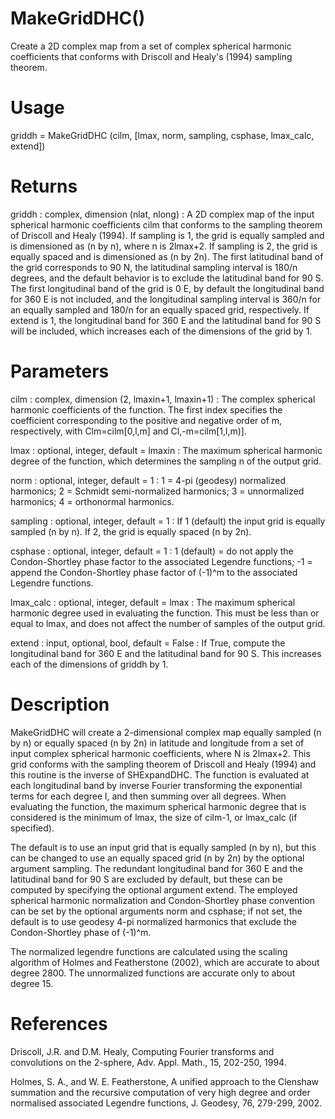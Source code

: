 # MakeGridDHC()

Create a 2D complex map from a set of complex spherical harmonic coefficients that conforms with Driscoll and Healy's (1994) sampling theorem.

# Usage

griddh = MakeGridDHC (cilm, [lmax, norm, sampling, csphase, lmax_calc, extend])

# Returns

griddh : complex, dimension (nlat, nlong)
:   A 2D complex map of the input spherical harmonic coefficients cilm that conforms to the sampling theorem of Driscoll and Healy (1994). If sampling is 1, the grid is equally sampled and is dimensioned as (n by n), where n is 2lmax+2. If sampling is 2, the grid is equally spaced and is dimensioned as (n by 2n). The first latitudinal band of the grid corresponds to 90 N, the latitudinal sampling interval is 180/n degrees, and the default behavior is to exclude the latitudinal band for 90 S. The first longitudinal band of the grid is 0 E, by default the longitudinal band for 360 E is not included, and the longitudinal sampling interval is 360/n for an equally sampled and 180/n for an equally spaced grid, respectively. If extend is 1, the longitudinal band for 360 E and the latitudinal band for 90 S will be included, which increases each of the dimensions of the grid by 1.

# Parameters

cilm : complex, dimension (2, lmaxin+1, lmaxin+1)
:   The complex spherical harmonic coefficients of the function.  The first index specifies the coefficient corresponding to the positive and negative order of m, respectively, with Clm=cilm[0,l,m] and Cl,-m=cilm[1,l,m)].

lmax : optional, integer, default = lmaxin
:   The maximum spherical harmonic degree of the function, which determines the sampling n of the output grid.

norm : optional, integer, default = 1
:   1 = 4-pi (geodesy) normalized harmonics; 2 = Schmidt semi-normalized harmonics; 3 = unnormalized harmonics;  4 = orthonormal harmonics.

sampling : optional, integer, default = 1
:   If 1 (default) the input grid is equally sampled (n by n). If 2, the grid is equally spaced (n by 2n).

csphase : optional, integer, default = 1
:   1 (default) = do not apply the Condon-Shortley phase factor to the associated Legendre functions; -1 = append the Condon-Shortley phase factor of (-1)^m to the associated Legendre functions.

lmax_calc : optional, integer, default = lmax
:   The maximum spherical harmonic degree used in evaluating the  function. This must be less than or equal to lmax, and does not affect the number of samples of the output grid.

extend : input, optional, bool, default = False
:   If True, compute the longitudinal band for 360 E and the latitudinal band for 90 S. This increases each of the dimensions of griddh by 1.

# Description

MakeGridDHC will create a 2-dimensional complex map equally sampled (n by n) or equally spaced (n by 2n) in latitude and longitude from a set of input complex spherical harmonic coefficients, where N is 2lmax+2. This grid conforms with the sampling theorem of Driscoll and Healy (1994) and this routine is the inverse of SHExpandDHC. The function is evaluated at each longitudinal band by inverse Fourier transforming the exponential terms for each degree l, and then summing over all degrees. When evaluating the function, the maximum spherical harmonic degree that is considered is the minimum of lmax, the size of cilm-1, or lmax_calc (if specified).

The default is to use an input grid that is equally sampled (n by n), but this can be changed to use an equally spaced grid (n by 2n) by the optional argument sampling. The redundant longitudinal band for 360 E and the latitudinal band for 90 S are excluded by default, but these can be computed by specifying the optional argument extend. The employed spherical harmonic normalization and Condon-Shortley phase convention can be set by the optional arguments norm and csphase; if not set, the default is to use geodesy 4-pi normalized harmonics that exclude the Condon-Shortley phase of (-1)^m.

The normalized legendre functions are calculated using the scaling algorithm of Holmes and Featherstone (2002), which are accurate to about degree 2800. The unnormalized functions are accurate only to about degree 15.

# References

Driscoll, J.R. and D.M. Healy, Computing Fourier transforms and convolutions on the 2-sphere, Adv. Appl. Math., 15, 202-250, 1994.

Holmes, S. A., and W. E. Featherstone, A unified approach to the Clenshaw summation and the recursive computation of very high degree and order normalised associated Legendre functions, J. Geodesy, 76, 279-299, 2002.
